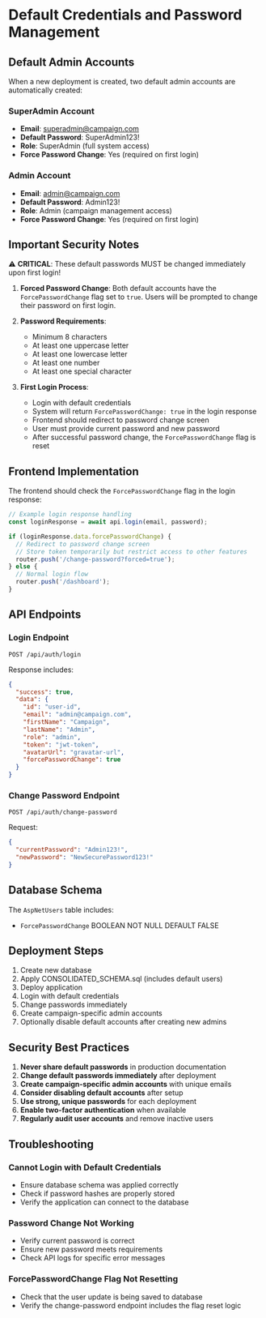 # Default Credentials and Password Management

## Default Admin Accounts

When a new deployment is created, two default admin accounts are automatically created:

### SuperAdmin Account
- **Email**: superadmin@campaign.com
- **Default Password**: SuperAdmin123!
- **Role**: SuperAdmin (full system access)
- **Force Password Change**: Yes (required on first login)

### Admin Account
- **Email**: admin@campaign.com
- **Default Password**: Admin123!
- **Role**: Admin (campaign management access)
- **Force Password Change**: Yes (required on first login)

## Important Security Notes

⚠️ **CRITICAL**: These default passwords MUST be changed immediately upon first login!

1. **Forced Password Change**: Both default accounts have the `ForcePasswordChange` flag set to `true`. Users will be prompted to change their password on first login.

2. **Password Requirements**:
   - Minimum 8 characters
   - At least one uppercase letter
   - At least one lowercase letter
   - At least one number
   - At least one special character

3. **First Login Process**:
   - Login with default credentials
   - System will return `ForcePasswordChange: true` in the login response
   - Frontend should redirect to password change screen
   - User must provide current password and new password
   - After successful password change, the `ForcePasswordChange` flag is reset

## Frontend Implementation

The frontend should check the `ForcePasswordChange` flag in the login response:

```javascript
// Example login response handling
const loginResponse = await api.login(email, password);

if (loginResponse.data.forcePasswordChange) {
  // Redirect to password change screen
  // Store token temporarily but restrict access to other features
  router.push('/change-password?forced=true');
} else {
  // Normal login flow
  router.push('/dashboard');
}
```

## API Endpoints

### Login Endpoint
`POST /api/auth/login`

Response includes:
```json
{
  "success": true,
  "data": {
    "id": "user-id",
    "email": "admin@campaign.com",
    "firstName": "Campaign",
    "lastName": "Admin",
    "role": "admin",
    "token": "jwt-token",
    "avatarUrl": "gravatar-url",
    "forcePasswordChange": true
  }
}
```

### Change Password Endpoint
`POST /api/auth/change-password`

Request:
```json
{
  "currentPassword": "Admin123!",
  "newPassword": "NewSecurePassword123!"
}
```

## Database Schema

The `AspNetUsers` table includes:
- `ForcePasswordChange` BOOLEAN NOT NULL DEFAULT FALSE

## Deployment Steps

1. Create new database
2. Apply CONSOLIDATED_SCHEMA.sql (includes default users)
3. Deploy application
4. Login with default credentials
5. Change passwords immediately
6. Create campaign-specific admin accounts
7. Optionally disable default accounts after creating new admins

## Security Best Practices

1. **Never share default passwords** in production documentation
2. **Change default passwords immediately** after deployment
3. **Create campaign-specific admin accounts** with unique emails
4. **Consider disabling default accounts** after setup
5. **Use strong, unique passwords** for each deployment
6. **Enable two-factor authentication** when available
7. **Regularly audit user accounts** and remove inactive users

## Troubleshooting

### Cannot Login with Default Credentials
- Ensure database schema was applied correctly
- Check if password hashes are properly stored
- Verify the application can connect to the database

### Password Change Not Working
- Verify current password is correct
- Ensure new password meets requirements
- Check API logs for specific error messages

### ForcePasswordChange Flag Not Resetting
- Check that the user update is being saved to database
- Verify the change-password endpoint includes the flag reset logic